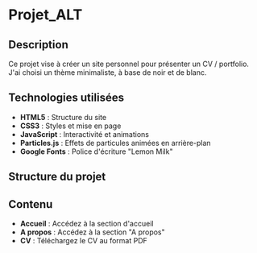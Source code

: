 # Projet_ALT

## Description
Ce projet vise à créer un site personnel pour présenter un CV / portfolio. J'ai choisi un thème minimaliste, à base de noir et de blanc.

## Technologies utilisées
- **HTML5** : Structure du site
- **CSS3** : Styles et mise en page
- **JavaScript** : Interactivité et animations
- **Particles.js** : Effets de particules animées en arrière-plan
- **Google Fonts** : Police d'écriture "Lemon Milk"

## Structure du projet


## Contenu
- **Accueil** : Accédez à la section d'accueil
- **A propos** : Accédez à la section "A propos"
- **CV** : Téléchargez le CV au format PDF
